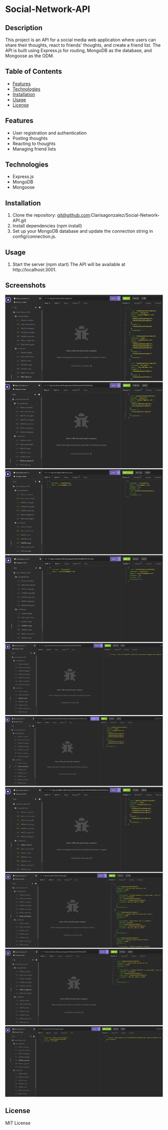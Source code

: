 # Social-Network-API

## Description

This project is an API for a social media web application where users can share their thoughts, react to friends' thoughts, and create a friend list. The API is built using Express.js for routing, MongoDB as the database, and Mongoose as the ODM.

## Table of Contents

- [Features](#features)
- [Technologies](#technologies)
- [Installation](#installation)
- [Usage](#usage)
- [License](#license)

## Features

- User registration and authentication
- Posting thoughts
- Reacting to thoughts
- Managing friend lists

## Technologies

- Express.js
- MongoDB
- Mongoose

## Installation

1. Clone the repository: git@github.com:Clarisagonzalez/Social-Network-API.git
2. Install dependencies (npm install)
3. Set up your MongoDB database and update the connection string in config/connection.js.

## Usage
1. Start the server (npm start) The API will be available at http://localhost:3001.

## Screenshots 
![1](public/assets/1.png)
![2](public/assets/2.png)
![3](public/assets/3.png)
![4](public/assets/4.png)
![5](public/assets/5.png)
![6](public/assets/6.png)
![7](public/assets/7.png)
![8](public/assets/8.png)
![9](public/assets/9.png)
![10](public/assets/10.png)

## License

MIT License
